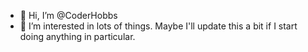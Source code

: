 - 👋 Hi, I’m @CoderHobbs
- 👀 I’m interested in lots of things. Maybe I'll update this a bit if I start doing anything in particular.
<!---
CoderHobbs/CoderHobbs is a ✨ special ✨ repository because its `README.md` (this file) appears on your GitHub profile.
You can click the Preview link to take a look at your changes.
--->
